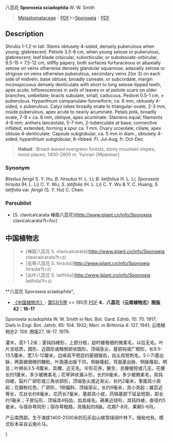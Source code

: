 八蕊花 **Sporoxeia sciadophila** W. W. Smith

> [Melastomataceae](http://www.iplant.cn/info/Melastomataceae?t=foc) - [PDF](http://www.iplant.cn/foc/pdf/Melastomataceae.pdf)>>[Sporoxeia](http://www.iplant.cn/info/Sporoxeia?t=foc) - [PDF](http://www.iplant.cn/foc/pdf/Sporoxeia.pdf)

## Description

Shrubs 1-1.2 m tall. Stems obtusely 4-sided, densely puberulous when young, glabrescent. Petiole 3.5-8 cm, when young setose or puberulous, glabrescent; leaf blade orbicular, suborbicular, or subobovate-orbicular, 9.5-15 × 7.5-12 cm, stiffly papery, both surfaces furfuraceous or abaxially setose on veins otherwise densely glandular squamose, adaxially setose or strigose on veins otherwise puberulous, secondary veins 2(or 3) on each side of midvein, base obtuse, broadly cuneate, or subcordate, margin inconspicuous densely denticulate with short to long setose-tipped teeth, apex acute. Inflorescences in axils of leaves or at petiole scars on older branches, umbellate; bracts subulate, small, caducous. Pedicel 0.5-1 cm, ± puberulous. Hypanthium campanulate-funnelform, ca. 6 mm, obtusely 4-sided, ± puberulous. Calyx lobes broadly ovate to triangular-ovate, 2-3 mm, inside puberulous, apex acute to nearly acuminate. Petals pink, broadly ovate, 7-9 × ca. 6 mm, oblique, apex acuminate. Stamens equal; filaments 4-8 mm; anthers lanceolate, 5-7 mm, 2-tuberculate at base; connective inflated, extended, forming a spur ca. 1 mm. Ovary urceolate, ciliate, apex obtuse 4-denticulate. Capsule subglobular, ca. 5 mm in diam., obtusely 4-sided; hypanthium subglobular, 8-ribbed. Fl. Jul-Aug, fr. Oct-Dec.


> **Habait** : 
> Broad-leaved evergreen forests, stony mountain slopes; moist places; 1400-2800 m. Yunnan [Myanmar].

### Synonym
*Blastus fengii* S. Y. Hu; *B. hirsutus* H. L. Li; *B. latifolius* H. L. Li; *Sporoxeia hirsuta* (H. L. Li) C. Y. Wu; *S. latifolia* (H. L. Li) C. Y. Wu & Y. C. Huang; *S. latifolia* var. *fengii* (S. Y. Hu) C. Chen.



### Parsublist

* [S.  clavicalcarata  棒距八蕊花](http://www.iplant.cn/info/Sporoxeia clavicalcarata?t=foc)

## 中国植物志

> * [棒距八蕊花  S.  clavicalcarata](http://www.iplant.cn/info/Sporoxeia clavicalcarata?t=z)
> * [毛萼八蕊花  S.  hirsuta](http://www.iplant.cn/info/Sporoxeia hirsuta?t=z)
> * [尖叶八蕊花  S.  latifolia](http://www.iplant.cn/info/Sporoxeia latifolia?t=z)


**八蕊花 Sporoxeia sciadophila",


* [《中国植物志》](http://www.iplant.cn/frps)- [第53(1)卷](http://www.iplant.cn/frps/vol/53(1)) >> 195页 [PDF](http://www.iplant.cn/frps/pdf/53(1)/195a.PDF)
**4．八蕊花（云南植物志）图版42：16-17**

Sporoxeia sciadophila W. W. Smith in Not. Bot. Gard. Edinb. 10: 70. 1917; Diels in Engl. Bot. Jahrb. 65: 104. 1932; Merr. in Brittonia 4: 127. 1941; 云南植物志2: 109. 图版27, 16-17. 1979.

灌木，高1-1.2米；茎钝四棱形，上部分枝，幼时被极细的微柔毛，以后无毛。叶片坚纸质，圆形、近圆形或略倒卵状圆形，顶端急尖，基部钝或广楔形，长9.5-13.5厘米，宽7.5-12厘米，边缘具不明显的密细锯齿，齿尖具短刺毛，5 (-7)基出脉，两面被细微的糠秕，叶面基出脉下凹，侧脉隆起，背面基出脉、侧脉隆起，明显；叶柄长3.5-8厘米，具槽，近无毛。伞形花序，腋生，总梗极短或几无，花梗长约1厘米，多少被微柔毛；花萼钟状漏斗形，长约6毫米，多少被微柔毛，具钝四棱，裂片广卵形或三角状卵形，顶端急尖或近渐尖，长约2毫米，里面具小突起；花瓣粉红色，广卵形，1侧偏斜，顶端渐尖，长约9毫米，具小突起；雄蕊近等长，花丝长约8毫米，花药长7毫米，基部具小疣，药隔基部下延呈短距，距长约1毫米；子房坛形，顶端具4钝齿，齿具缘毛。蒴果近球形，具钝四棱，直径约5毫米，与宿存萼同形；宿存萼粗糙，具隆起的8脉。花期7-8月，果期5-6月。

产云南西部。生于海拔1400-2500米的石灰岩山坡常绿阔叶林下。缅甸也有。模式标本采自云南片马。



}